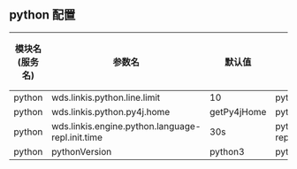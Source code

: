 ## python 配置

| 模块名(服务名) | 参数名 | 默认值 | 描述 | 是否引用|
| -------- | -------- | ----- |----- |  -----   |
|python|wds.linkis.python.line.limit|10|python.line.limit|
|python|wds.linkis.python.py4j.home |getPy4jHome  |python.py4j.home|
|python|wds.linkis.engine.python.language-repl.init.time|30s|python.language-repl.init.time|
|python|pythonVersion|python3|pythonVersion|
